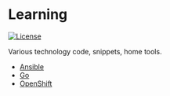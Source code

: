 # Learning

[![License](https://img.shields.io/github/license/matihost/learning.svg)](https://www.apache.org/licenses/LICENSE-2.0.html)

Various technology code, snippets, home tools.

* [Ansible](ansible/README.md)
* [Go](go/README.md)
* [OpenShift](openshift/README.md)